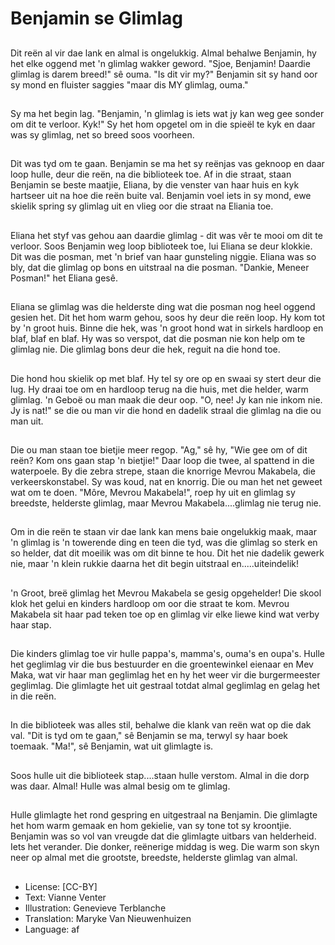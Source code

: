 # Benjamin se Glimlag

##
Dit reën al vir dae lank en almal is
ongelukkig. Almal behalwe
Benjamin, hy het elke oggend met
'n glimlag wakker geword. "Sjoe,
Benjamin! Daardie glimlag is darem
breed!" sê ouma. "Is dit vir my?"
Benjamin sit sy hand oor sy mond
en fluister saggies "maar dis MY
glimlag, ouma."

##
Sy ma het begin lag. "Benjamin, 'n
glimlag is iets wat jy kan weg gee
sonder om dit te verloor. Kyk!" Sy
het hom opgetel om in die spieël te
kyk en daar was sy glimlag, net so
breed soos voorheen.

##
Dit was tyd om te gaan. Benjamin
se ma het sy reënjas vas geknoop
en daar loop hulle, deur die reën, na
die biblioteek toe. Af in die straat,
staan Benjamin se beste maatjie,
Eliana, by die venster van haar huis
en kyk hartseer uit na hoe die reën
buite val. Benjamin voel iets in sy
mond, ewe skielik spring sy glimlag
uit en vlieg oor die straat na Eliania
toe.

##
Eliana het styf vas gehou aan
daardie glimlag - dit was vêr te
mooi om dit te verloor. Soos
Benjamin weg loop biblioteek toe,
lui Eliana se deur klokkie. Dit was
die posman, met 'n brief van haar
gunsteling niggie. Eliana was so bly,
dat die glimlag op bons en uitstraal
na die posman. "Dankie, Meneer
Posman!" het Eliana gesê.

##
Eliana se glimlag was die helderste
ding wat die posman nog heel
oggend gesien het. Dit het hom
warm gehou, soos hy deur die reën
loop. Hy kom tot by 'n groot huis.
Binne die hek, was 'n groot hond
wat in sirkels hardloop en blaf, blaf
en blaf. Hy was so verspot, dat die
posman nie kon help om te glimlag
nie. Die glimlag bons deur die hek,
reguit na die hond toe.

##
Die hond hou skielik op met blaf. Hy
tel sy ore op en swaai sy stert deur
die lug. Hy draai toe om en
hardloop terug na die huis, met die
helder, warm glimlag.
'n Geboë ou man maak die deur
oop. "O, nee! Jy kan nie inkom nie.
Jy is nat!" se die ou man vir die
hond en dadelik straal die glimlag
na die ou man uit.

##
Die ou man staan toe bietjie meer
regop. "Ag," sê hy, "Wie gee om of
dit reën? Kom ons gaan stap 'n
bietjie!" Daar loop die twee, al
spattend in die waterpoele.
By die zebra strepe, staan die
knorrige Mevrou Makabela, die
verkeerskonstabel. Sy was koud,
nat en knorrig. Die ou man het net
geweet wat om te doen. "Môre,
Mevrou Makabela!", roep hy uit en
glimlag sy breedste, helderste
glimlag, maar Mevrou
Makabela....glimlag nie terug nie.

##
Om in die reën te staan vir dae lank kan mens baie ongelukkig
maak, maar 'n glimlag is 'n towerende ding en teen die tyd, was
die glimlag so sterk en so helder, dat dit moeilik was om dit binne
te hou. Dit het nie dadelik gewerk nie, maar 'n klein rukkie daarna
het dit begin uitstraal en.....uiteindelik!

##
'n Groot, breë glimlag het Mevrou
Makabela se gesig opgehelder! Die
skool klok het gelui en kinders
hardloop om oor die straat te kom.
Mevrou Makabela sit haar pad teken
toe op en glimlag vir elke liewe kind
wat verby haar stap.

##
Die kinders glimlag toe vir hulle
pappa's, mamma's, ouma's en
oupa's. Hulle het geglimlag vir die
bus bestuurder en die
groentewinkel eienaar en Mev
Maka, wat vir haar man geglimlag
het en hy het weer vir die
burgermeester geglimlag. Die
glimlagte het uit gestraal totdat
almal geglimlag en gelag het in die
reën.

##
In die biblioteek was alles stil,
behalwe die klank van reën wat op
die dak val. "Dit is tyd om te gaan,"
sê Benjamin se ma, terwyl sy haar
boek toemaak. "Ma!", sê Benjamin,
wat uit glimlagte is.

##
Soos hulle uit die biblioteek
stap....staan hulle verstom. Almal in
die dorp was daar. Almal! Hulle was
almal besig om te glimlag.

##
Hulle glimlagte het rond gespring
en uitgestraal na Benjamin. Die
glimlagte het hom warm gemaak en
hom gekielie, van sy tone tot sy
kroontjie. Benjamin was so vol van
vreugde dat die glimlagte uitbars
van helderheid.
Iets het verander. Die donker,
reënerige middag is weg. Die warm
son skyn neer op almal met die
grootste, breedste, helderste
glimlag van almal.

##
* License: [CC-BY]
* Text: Vianne Venter
* Illustration: Genevieve Terblanche
* Translation: Maryke Van Nieuwenhuizen
* Language: af
